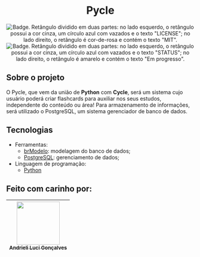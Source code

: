 <h1 align="center"> Pycle </h1>
<p align="center">
    <img src='https://img.shields.io/badge/License-MIT-f2a2b7?style=for-the-badge&logo=appveyor' alt='Badge. Retângulo dividido em duas partes: no lado esquerdo, o retângulo possui a cor cinza, um círculo azul com vazados e o texto "LICENSE"; no lado direito, o retângulo é cor-de-rosa e contém o texto "MIT".'>
    <img src='https://img.shields.io/badge/Status-Em progresso-F8EE77?style=for-the-badge&logo=appveyor' alt='Badge. Retângulo dividido em duas partes: no lado esquerdo, o retângulo possui a cor cinza, um círculo azul com vazados e o texto "STATUS"; no lado direito, o retângulo é amarelo e contém o texto "Em progresso".'>
</p>

## Sobre o projeto 
O Pycle, que vem da união de **Python** com **Cycle**, será um sistema cujo usuário poderá criar flashcards para auxiliar nos seus estudos, independente do conteúdo ou área! Para armazenamento de informações, será utilizado o PostgreSQL, um sistema gerenciador de banco de dados.

## Tecnologias
- Ferramentas:
  - [brModelo](http://www.sis4.com/brModelo/): modelagem do banco de dados;
  - [PostgreSQL](https://www.postgresql.org/): gerenciamento de dados;
- Linguagem de programação:
  - [Python](https://docs.python.org/3/)

## Feito com carinho por:

| [<img src="https://avatars.githubusercontent.com/u/62841828?v=4" width=115><br><sub>Andrieli Luci Gonçalves</sub>](https://github.com/strawndri) |
| :---: |
